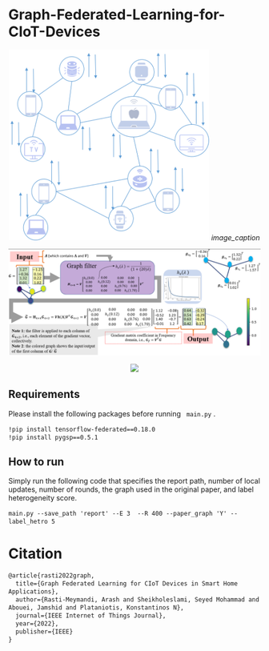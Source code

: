 # Graph-Federated-Learning-for-CIoT-Devices


<p align="center">
  <img src="imgs/graph_ex.png" width="400">
   <em>image_caption</em>
</p>

<p align="center">
   <img src="imgs/example.png" width="800">
</p>

<p align="center">
  <img src="imgs/fig4.png" width="800">
</p>

## Requirements
Please install the following packages before running ``` main.py``` .
```
!pip install tensorflow-federated==0.18.0
!pip install pygsp==0.5.1
```
## How to run
Simply run the following code that specifies the report path, number of local updates, number of rounds, the graph used in the original paper, and label heterogeneity score.
```
main.py --save_path 'report' --E 3  --R 400 --paper_graph 'Y' --label_hetro 5
```

# Citation
```
@article{rasti2022graph,
  title={Graph Federated Learning for CIoT Devices in Smart Home Applications},
  author={Rasti-Meymandi, Arash and Sheikholeslami, Seyed Mohammad and Abouei, Jamshid and Plataniotis, Konstantinos N},
  journal={IEEE Internet of Things Journal},
  year={2022},
  publisher={IEEE}
}
```
